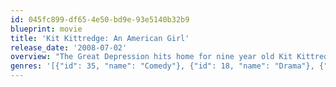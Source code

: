 ```yaml
---
id: 045fc899-df65-4e50-bd9e-93e5140b32b9
blueprint: movie
title: 'Kit Kittredge: An American Girl'
release_date: '2008-07-02'
overview: "The Great Depression hits home for nine year old Kit Kittredge when her dad loses his business and leaves to find work. Oscar nominee Abigail Breslin stars as Kit, leading a splendid cast in the first ever \"American Girl\" theatrical movie. In order to keep their home, Kit and her mother must take in boarders - paying house - guests who turn out to be full of fascinating stories. When mother's lockbox containing all their money is stolen, Kit's new hobo friend Will is the prime suspect. Kit refuses to believe that Will would steal, and her efforts to sniff out the real story get her and friends into big trouble. The police say the robbery was an inside job, committed by someone they know. So if it wasn't Will, then who did it."
genres: '[{"id": 35, "name": "Comedy"}, {"id": 18, "name": "Drama"}, {"id": 10751, "name": "Family"}]'
---
```

